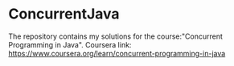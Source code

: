 # ConcurrentJava
The repository contains my solutions for the course:"Concurrent Programming in Java". Coursera link: https://www.coursera.org/learn/concurrent-programming-in-java
